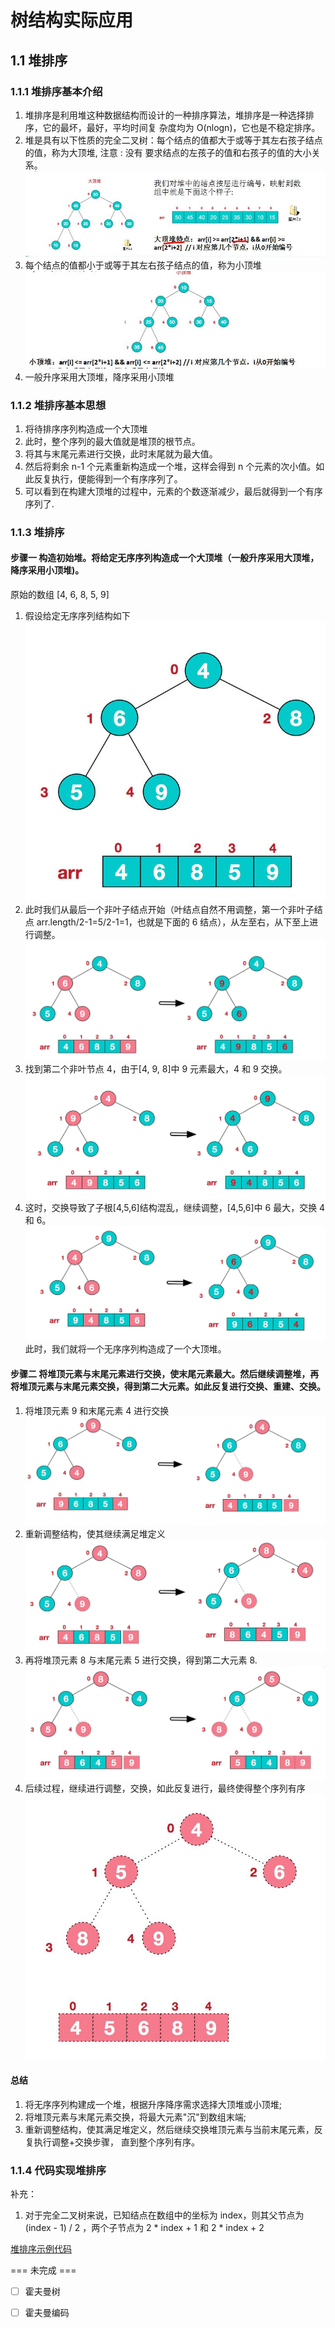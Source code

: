 # 树结构实际应用

## 1.1 堆排序
### 1.1.1 堆排序基本介绍
1) 堆排序是利用堆这种数据结构而设计的一种排序算法，堆排序是一种选择排序，它的最坏，最好，平均时间复 杂度均为 O(nlogn)，它也是不稳定排序。 
2) 堆是具有以下性质的完全二叉树：每个结点的值都大于或等于其左右孩子结点的值，称为大顶堆, 注意 : 没有 要求结点的左孩子的值和右孩子的值的大小关系。   
![img.png](img/017-大顶堆示意图.png)
3) 每个结点的值都小于或等于其左右孩子结点的值，称为小顶堆    
![img.png](img/018-小顶堆示意图.png)   
4) 一般升序采用大顶堆，降序采用小顶堆

### 1.1.2 堆排序基本思想 
1) 将待排序序列构造成一个大顶堆 
2) 此时，整个序列的最大值就是堆顶的根节点。 
3) 将其与末尾元素进行交换，此时末尾就为最大值。 
4) 然后将剩余 n-1 个元素重新构造成一个堆，这样会得到 n 个元素的次小值。如此反复执行，便能得到一个有序序列了。
5) 可以看到在构建大顶堆的过程中，元素的个数逐渐减少，最后就得到一个有序序列了.

### 1.1.3 堆排序
#### 步骤一 构造初始堆。将给定无序序列构造成一个大顶堆（一般升序采用大顶堆，降序采用小顶堆)。   
原始的数组 [4, 6, 8, 5, 9]

1) 假设给定无序序列结构如下   
![堆排序示意图-1.png](img/019-堆排序示意图-1.png)   
2) 此时我们从最后一个非叶子结点开始（叶结点自然不用调整，第一个非叶子结点 arr.length/2-1=5/2-1=1，也就是下面的 6 结点），从左至右，从下至上进行调整。   
![堆排序示意图-2.png](img/020-堆排序示意图-2.png)   
3) 找到第二个非叶节点 4，由于[4, 9, 8]中 9 元素最大，4 和 9 交换。      
![堆排序示意图-3.png](img/021-堆排序示意图-3.png)   
4) 这时，交换导致了子根[4,5,6]结构混乱，继续调整，[4,5,6]中 6 最大，交换 4 和 6。   
![堆排序示意图-4.png](img/022-堆排序示意图-4.png)   
此时，我们就将一个无序序列构造成了一个大顶堆。   

#### 步骤二 将堆顶元素与末尾元素进行交换，使末尾元素最大。然后继续调整堆，再将堆顶元素与末尾元素交换，得到第二大元素。如此反复进行交换、重建、交换。
1) 将堆顶元素 9 和末尾元素 4 进行交换   
![堆排序示意图-5.png](img/023-堆排序示意图-5.png)   
2) 重新调整结构，使其继续满足堆定义   
![堆排序示意图-6.png](img/024-堆排序示意图-6.png)    
3) 再将堆顶元素 8 与末尾元素 5 进行交换，得到第二大元素 8.   
![堆排序示意图-7.png](img/025-堆排序示意图-7.png)   
4) 后续过程，继续进行调整，交换，如此反复进行，最终使得整个序列有序   
![堆排序示意图-8.png](img/026-堆排序示意图-8.png)   

#### 总结
1) 将无序序列构建成一个堆，根据升序降序需求选择大顶堆或小顶堆; 
2) 将堆顶元素与末尾元素交换，将最大元素"沉"到数组末端; 
3) 重新调整结构，使其满足堆定义，然后继续交换堆顶元素与当前末尾元素，反复执行调整+交换步骤， 直到整个序列有序。

### 1.1.4 代码实现堆排序
补充：   
1) 对于完全二叉树来说，已知结点在数组中的坐标为 index，则其父节点为 (index - 1) / 2 ，两个子节点为 2 * index + 1 和 2 * index + 2

[堆排序示例代码](../src/_09树结构实际应用/_01堆排序/HeapSort.java)   
   
   
=== 未完成 ===
- [ ] 霍夫曼树
- [ ] 霍夫曼编码



